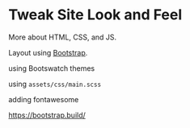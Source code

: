 # Tweak Site Look and Feel

More about HTML, CSS, and JS.

Layout using [Bootstrap](https://getbootstrap.com/docs/4.0/getting-started/introduction/).

using Bootswatch themes

using `assets/css/main.scss` 

adding fontawesome

https://bootstrap.build/
